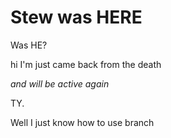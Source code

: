# Stew was **HERE**

Was HE?

hi I'm just came back from the death

*and will be active again*

 TY. 


Well I just know how to use branch 
